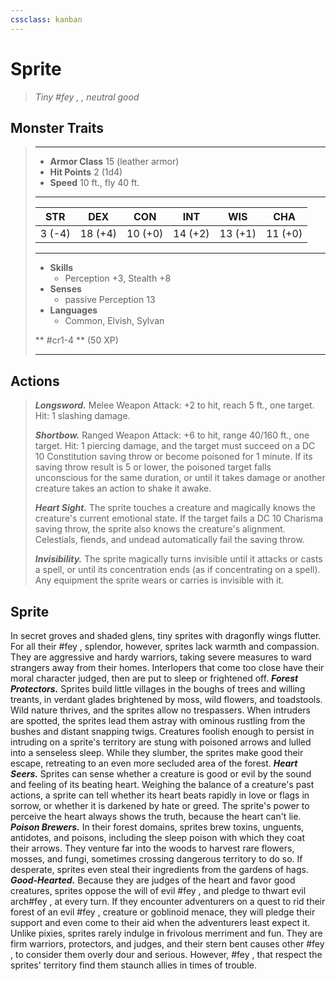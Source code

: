 ```yaml
---
cssclass: kanban
---
```


# Sprite
>*Tiny #fey , , neutral good*
## Monster Traits
>___
>- **Armor Class** 15 (leather armor)
>- **Hit Points** 2 (1d4)
>- **Speed** 10 ft., fly 40 ft.
>___
>|STR|DEX|CON|INT|WIS|CHA|
>|:---:|:---:|:---:|:---:|:---:|:---:|
>|3 (-4)|18 (+4)|10 (+0)|14 (+2)|13 (+1)|11 (+0)|
>___
>- **Skills**
>	 - Perception +3, Stealth +8
>- **Senses**
>	 - passive Perception 13
>- **Languages**
>	 - Common, Elvish, Sylvan
>
> ** #cr1-4 ** (50 XP)
>___
## Actions
>***Longsword.*** Melee Weapon Attack: +2 to hit, reach 5 ft., one target. Hit: 1 slashing damage.  
>
>***Shortbow.*** Ranged Weapon Attack: +6 to hit, range 40/160 ft., one target. Hit: 1 piercing damage, and the target must succeed on a DC 10 Constitution saving throw or become poisoned for 1 minute. If its saving throw result is 5 or lower, the poisoned target falls unconscious for the same duration, or until it takes damage or another creature takes an action to shake it awake.  
>
>***Heart Sight.*** The sprite touches a creature and magically knows the creature's current emotional state. If the target fails a DC 10 Charisma saving throw, the sprite also knows the creature's alignment. Celestials, fiends, and undead automatically fail the saving throw.  
>
>***Invisibility.*** The sprite magically turns invisible until it attacks or casts a spell, or until its concentration ends (as if concentrating on a spell). Any equipment the sprite wears or carries is invisible with it.
## Sprite
In secret groves and shaded glens, tiny sprites with dragonfly wings flutter. For all their #fey ,  splendor, however, sprites lack warmth and compassion. They are aggressive and hardy warriors, taking severe measures to ward strangers away from their homes. Interlopers that come too close have their moral character judged, then are put to sleep or frightened off.
***Forest Protectors.*** Sprites build little villages in the boughs of trees and willing treants, in verdant glades brightened by moss, wild flowers, and toadstools. Wild nature thrives, and the sprites allow no trespassers. When intruders are spotted, the sprites lead them astray with ominous rustling from the bushes and distant snapping twigs. Creatures foolish enough to persist in intruding on a sprite's territory are stung with poisoned arrows and lulled into a senseless sleep. While they slumber, the sprites make good their escape, retreating to an even more secluded area of the forest.
***Heart Seers.*** Sprites can sense whether a creature is good or evil by the sound and feeling of its beating heart. Weighing the balance of a creature's past actions, a sprite can tell whether its heart beats rapidly in love or flags in sorrow, or whether it is darkened by hate or greed. The sprite's power to perceive the heart always shows the truth, because the heart can't lie.
***Poison Brewers.*** In their forest domains, sprites brew toxins, unguents, antidotes, and poisons, including the sleep poison with which they coat their arrows. They venture far into the woods to harvest rare flowers, mosses, and fungi, sometimes crossing dangerous territory to do so. If desperate, sprites even steal their ingredients from the gardens of hags.
***Good-Hearted.***  Because they are judges of the heart and favor good creatures, sprites oppose the will of evil #fey ,  and pledge to thwart evil arch#fey ,  at every turn. If they encounter adventurers on a quest to rid their forest of an evil #fey ,  creature or goblinoid menace, they will pledge their support and even come to their aid when the adventurers least expect it.
Unlike pixies, sprites rarely indulge in frivolous merriment and fun. They are firm warriors, protectors, and judges, and their stern bent causes other #fey ,  to consider them overly dour and serious. However, #fey ,  that respect the sprites' territory find them staunch allies in times of trouble.